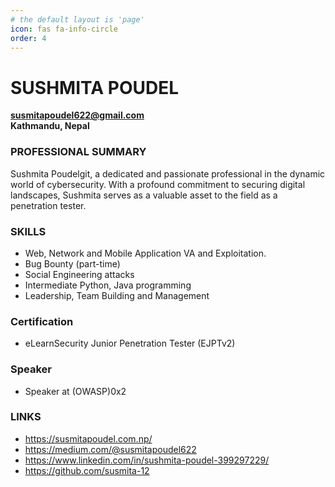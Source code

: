 ```yaml
---
# the default layout is 'page'
icon: fas fa-info-circle
order: 4
---
```


# SUSHMITA POUDEL
**susmitapoudel622@gmail.com**<br>
**Kathmandu, Nepal**

### PROFESSIONAL SUMMARY

Sushmita Poudelgit, a dedicated and passionate professional in the dynamic world of cybersecurity. With a profound commitment to securing digital landscapes, Sushmita serves as a valuable asset to the field as a penetration tester.

### SKILLS
- Web, Network and Mobile Application VA and Exploitation.
- Bug Bounty (part-time)
- Social Engineering attacks
- Intermediate Python, Java programming
- Leadership, Team Building and Management

### Certification
- eLearnSecurity Junior Penetration Tester (EJPTv2)

### Speaker
- Speaker at (OWASP)0x2 

### LINKS

- https://susmitapoudel.com.np/
- https://medium.com/@susmitapoudel622
- https://www.linkedin.com/in/sushmita-poudel-399297229/
- https://github.com/susmita-12


